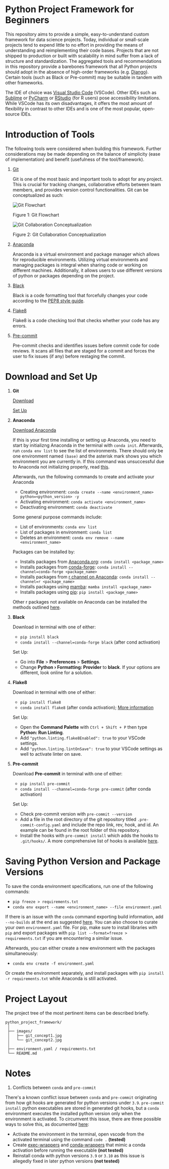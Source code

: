 # Python Project Framework for Beginners

This repository aims to provide a simple, easy-to-understand custom framework for data science projects. Today, individual or small-scale projects tend to expend little to no effort in providing the means of understanding and reimplementing their code bases. Projects that are not shipped to production or built with scalability in mind suffer from a lack of structure and standardization. The aggregated tools and recommendations in this repository provide a barebones framework that all Python projects should adopt in the absence of high-order frameworks (e.g. [Django](https://www.djangoproject.com/)). Certain tools (such as Black or Pre-commit) may be suitable in tandem with other frameworks.

The IDE of choice was [Visual Studio Code](https://en.wikipedia.org/wiki/Visual_Studio_Code) (VSCode). Other IDEs such as [Sublime](https://www.sublimetext.com/) or [PyCharm](https://www.jetbrains.com/pycharm/) or [RStudio](https://www.rstudio.com/) (for R users) pose accessibility limitations. While VSCode has its own disadvantages, it offers the most amount of flexibility in contrast to other IDEs and is one of the most popular, open-source IDEs.

# Introduction of Tools

The following tools were considered when building this framework. Further considerations may be made depending on the balance of simplicity (ease of implementation) and benefit (usefulness of the tool/framework).

1. [Git](https://git-scm.com/)

   Git is one of the most basic and important tools to adopt for any project. This is crucial for tracking changes, collaborative efforts between team members, and provides version control functionalities. Git can be conceptualized as such:

   ![Git Flowchart](./images/git_concept1.jpg)

   Figure 1: Git Flowchart

   ![Git Collaboration Conceptualization](./images/git_concept2.jpg)

   Figure 2: Git Collaboration Conceptualization

2. [Anaconda](https://www.anaconda.com/)

   Anaconda is a virtual environment and package manager which allows for reproducible environments. Utilizing virtual environments and managing packages is integral when sharing code or working on different machines. Additionally, it allows users to use different versions of python or packages depending on the project.

3. [Black](https://black.readthedocs.io/en/stable/)

   Black is a code formatting tool that forcefully changes your code according to the [PEP8 style guide](https://www.python.org/dev/peps/pep-0008/).

4. [Flake8](https://flake8.pycqa.org/en/latest/)

   Flake8 is a code checking tool that checks whether your code has any errors.

5. [Pre-commit](https://pre-commit.com/)

   Pre-commit checks and identifies issues before commit code for code reviews. It scans all files that are staged for a commit and forces the user to fix issues (if any) before restaging the commit.

# Download and Set Up

1. **Git**

   [Download](https://git-scm.com/downloads)

   [Set Up](https://git-scm.com/book/en/v2/Getting-Started-First-Time-Git-Setup)

2. **Anaconda**

   [Download Anaconda](https://www.anaconda.com/products/individual)

   If this is your first time installing or setting up Anaconda, you need to start by initializng Anaconda in the terminal with `conda init`. Afterwards, run `conda env list` to see the list of environments. There should only be one environment named `(base)` and the asterisk mark shows you which environment you are currently in. If this command was unsuccessful due to Anaconda not initializing properly, read [this](https://stackoverflow.com/questions/44597662/conda-command-is-not-recognized-on-windows-10).

   Afterwards, run the following commands to create and activate your Anaconda

   - Creating environment: `conda create --name <environment_name> python=<python_version> -y`
   - Activating environment: `conda activate <environment_name>`
   - Deactivating environment: `conda deactivate`

   Some general purpose commands include:

   - List of environments: `conda env list`
   - List of packages in environment: `conda list`
   - Deletes an environment: `conda env remove --name <environment_name>`

   Packages can be installed by:

   - Installs packages from [Anaconda.org](https://anaconda.org/): `conda install <package_name>`
   - Installs packages from [conda-forge](https://conda-forge.org/): `conda install --channel=conda-forge <package_name>`
   - Installs packages from [r channel on Anaconda](https://anaconda.org/r/repo): `conda install --channel=r <package_name>`
   - Installs packages using [mamba](https://mamba.readthedocs.io/en/latest/user_guide/mamba.html#): `mamba install <package_name>`
   - Installs packages using [pip](https://pip.pypa.io/en/stable/cli/pip_install/): `pip install <package_name>`

   Other r packages not available on Anaconda can be installed the methods outlined [here](https://stackoverflow.com/questions/34705917/how-to-install-r-packages-that-are-not-available-in-r-essentials).

3. **Black**

   Download in terminal with one of either:

   - `pip install black`
   - `conda install --channel=conda-forge black` (after cond activation)

   Set Up:

   - Go into **File** > **Preferences** > **Settings**.
   - Change **Python › Formatting: Provider** to **black**. If your options are different, look online for a solution.

4. **Flake8**

   Download in terminal with one of either:

   - `pip install flake8`
   - `conda install flake8` (after conda activation); [More information](https://code.visualstudio.com/docs/python/linting)

   Set Up:

   - Open the **Command Palette** with `Ctrl + Shift + P` then type **Python: Run Linting**.
   - Add `"python.linting.flake8Enabled": true` to your VSCode settings.
   - Add `"python.linting.lintOnSave": true` to your VSCode settings as well to activate linter on save.

5. **Pre-commit**

   Download **Pre-commit** in terminal with one of either:

   - `pip install pre-commit`
   - `conda install --channel=conda-forge pre-commit` (after conda activation)

   Set Up:

   - Check pre-commit version with `pre-commit --version`
   - Add a file in the root directory of the git repository titled `.pre-commit-config.yaml` and include the repo link, rev, hook, and id. An example can be found in the root folder of this repository.
   - Install the hooks with `pre-commit install` which adds the hooks to `.git/hooks/`. A more comprehensive list of hooks is available [here](https://pre-commit.com/hooks.html).

# Saving Python Version and Package Versions

To save the conda environment specifications, run one of the following commands:

- `pip freeze > requirements.txt`
- `conda env export --name <environment_name> --file environment.yaml`

If there is an issue with the `conda` command exporting build information, add `--no-builds` at the end as suggested [here](https://stackoverflow.com/questions/55554431/conda-fails-to-create-environment-from-yml). You can also choose to curate your own `environment.yaml` file. For pip, make sure to install libraries with `pip` and export packages with `pip list --format=freeze > requirements.txt` if you are encountering a similar issue.

Afterwards, you can either create a new environment with the packages simultaneously:

- `conda env create -f environment.yaml`

Or create the environment separately, and install packages with `pip install -r requirements.txt` while Anaconda is still activated.

# Project Layout

The project tree of the most pertinent items can be described briefly.

    python_project_framework/
     │
     ├── images/
     │   ├── git_concept1.jpg
     │   └── git_concept2.jpg
     │
     ├── environment.yaml / requirements.txt
     └── README.md

# Notes

1. Conflicts between `conda` and `pre-commit`

There's a known conflict issue between `conda` and `pre-commit` originating from how git hooks are generated for python versions under `3.9`. `pre-commit install` python executables are stored in generated git hooks, but a `conda` environment executes the installed python version only when the environment is activated. To circumvent this issue, there are three possible ways to solve this, as documented [here](https://github.com/conda-forge/pre-commit-feedstock/issues/9):

- Activate the environment in the terminal, open vscode from the activated terminal using the command `code .` **(tested)**
- Create [exec-wrappers](https://github.com/gqmelo/exec-wrappers) and [conda-wrappers](https://github.com/conda-forge/conda-wrappers-feedstock) that mimic a conda activation before running the executable **(not tested)**
- Reinstall conda with python versions `3.9` or `3.10` as this issue is allegedly fixed in later python versions **(not tested)**

